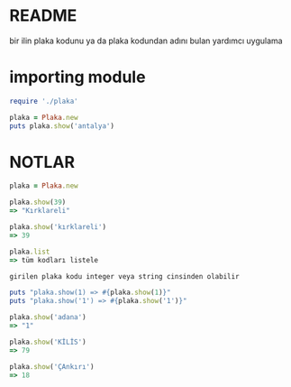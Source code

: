 # README

bir ilin plaka kodunu ya da plaka kodundan adını bulan yardımcı uygulama

# importing module

```ruby
require './plaka'

plaka = Plaka.new
puts plaka.show('antalya')
```


# NOTLAR

```ruby
plaka = Plaka.new

plaka.show(39)
=> "Kırklareli"

plaka.show('kırklareli')
=> 39

plaka.list
=> tüm kodları listele

girilen plaka kodu integer veya string cinsinden olabilir

puts "plaka.show(1) => #{plaka.show(1)}"
puts "plaka.show('1') => #{plaka.show('1')}"

plaka.show('adana')
=> "1"

plaka.show('KİLİS')
=> 79

plaka.show('ÇAnkırı')
=> 18

```



